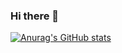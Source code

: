 ### Hi there 👋

[![Anurag's GitHub stats](https://github-readme-stats.vercel.app/api?username=khanhmaibui)](https://github.com/anuraghazra/github-readme-stats&show_icons=true&theme=tokyonight)
<!--
**khanhmaibui/khanhmaibui** is a ✨ _special_ ✨ repository because its `README.md` (this file) appears on your GitHub profile.

Here are some ideas to get you started:

- 🔭 I’m currently working on ...
- 🌱 I’m currently learning ...
- 👯 I’m looking to collaborate on ...
- 🤔 I’m looking for help with ...
- 💬 Ask me about ...
- 📫 How to reach me: ...
- 😄 Pronouns: ...
- ⚡ Fun fact: ...
-->
